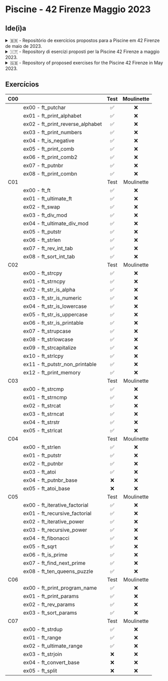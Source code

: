 # Piscine - 42 Firenze Maggio 2023

## Ide(i)a

<details><summary>🇧🇷 - Repositório de exercícios propostos para a Piscine em 42 Firenze de maio de 2023.</summary>
A ideia é de compartilhar conhecimento e aprender a trabalhar com o Github.
Portanto, se encontrar qualquer erro, uma forma melhor de resolver um exercício ou resolver um que ainda não está disponível, sinta-se a vontade para criar uma Issue, enviar um Pull Request ou até mesmo um email.
</details>

<details><summary>🇮🇹 - Repository di esercizi proposti per la Piscine 42 Firenze a maggio 2023.</summary>
L'idea è condividere conoscenza e imparare a lavorare con Github.
Pertanto, se trovi qualsiasi errore, un modo migliore per risolvere un esercizio o vuoi risolverne uno che non è ancora disponibile, sentiti libero di creare un Issue, inviare una Pull Request o persino una email.
</details>

<details><summary>🇬🇧 - Repository of proposed exercises for the Piscine 42 Firenze in May 2023.</summary>
The idea is to share knowledge and learn to work with Github.
So, if you find any errors, a better way to solve an exercise, or want to solve one that is not yet available, feel free to create an Issue, submit a Pull Request, or even send an email.
</details>

## Exercícios

|C00|                                    | Test | Moulinette |
|:-:|------------------------------------|:----:|:----------:|
|   | ex00 - ft_putchar                  | ✅   | ❌         |
|   | ex01 - ft_print_alphabet           | ✅   | ❌         |
|   | ex02 - ft_print_reverse_alphabet   | ✅   | ❌         |
|   | ex03 - ft_print_numbers            | ✅   | ❌         |
|   | ex04 - ft_is_negative              | ✅   | ❌         |
|   | ex05 - ft_print_comb               | ✅   | ❌         |
|   | ex06 - ft_print_comb2              | ✅   | ❌         |
|   | ex07 - ft_putnbr                   | ✅   | ❌         |
|   | ex08 - ft_print_combn              | ✅   | ❌         |
|C01|                                    | Test | Moulinette |
|   | ex00 - ft_ft                       | ✅   | ❌         |
|   | ex01 - ft_ultimate_ft              | ✅   | ❌         |
|   | ex02 - ft_swap                     | ✅   | ❌         |
|   | ex03 - ft_div_mod                  | ✅   | ❌         |
|   | ex04 - ft_ultimate_div_mod         | ✅   | ❌         |
|   | ex05 - ft_putstr                   | ✅   | ❌         |
|   | ex06 - ft_strlen                   | ✅   | ❌         |
|   | ex07 - ft_rev_int_tab              | ✅   | ❌         |
|   | ex08 - ft_sort_int_tab             | ✅   | ❌         |
|C02|                                    | Test | Moulinette |
|   | ex00 - ft_strcpy                   | ✅   | ❌         |
|   | ex01 - ft_strncpy                  | ✅   | ❌         |
|   | ex02 - ft_str_is_alpha             | ✅   | ❌         |
|   | ex03 - ft_str_is_numeric           | ✅   | ❌         |
|   | ex04 - ft_str_is_lowercase         | ✅   | ❌         |
|   | ex05 - ft_str_is_uppercase         | ✅   | ❌         |
|   | ex06 - ft_str_is_printable         | ✅   | ❌         |
|   | ex07 - ft_strupcase                | ✅   | ❌         |
|   | ex08 - ft_strlowcase               | ✅   | ❌         |
|   | ex09 - ft_strcapitalize            | ✅   | ❌         |
|   | ex10 - ft_strlcpy                  | ✅   | ❌         |
|   | ex11 - ft_putstr_non_printable     | ✅   | ❌         |
|   | ex12 - ft_print_memory             | ✅   | ❌         |
|C03|                                    | Test | Moulinette |
|   | ex00 - ft_strcmp                   | ✅   | ❌         |
|   | ex01 - ft_strncmp                  | ✅   | ❌         |
|   | ex02 - ft_strcat                   | ✅   | ❌         |
|   | ex03 - ft_strncat                  | ✅   | ❌         |
|   | ex04 - ft_strstr                   | ✅   | ❌         |
|   | ex05 - ft_strlcat                  | ✅   | ❌         |
|C04|                                    | Test | Moulinette |
|   | ex00 - ft_strlen                   | ✅   | ❌         |
|   | ex01 - ft_putstr                   | ✅   | ❌         |
|   | ex02 - ft_putnbr                   | ✅   | ❌         |
|   | ex03 - ft_atoi                     | ✅   | ❌         |
|   | ex04 - ft_putnbr_base              | ❌   | ❌         |
|   | ex05 - ft_atoi_base                | ❌   | ❌         |
|C05|                                    | Test | Moulinette |
|   | ex00 - ft_iterative_factorial      | ✅   | ❌         |
|   | ex01 - ft_recursive_factorial      | ✅   | ❌         |
|   | ex02 - ft_iterative_power          | ✅   | ❌         |
|   | ex03 - ft_recursive_power          | ✅   | ❌         |
|   | ex04 - ft_fibonacci                | ✅   | ❌         |
|   | ex05 - ft_sqrt                     | ✅   | ❌         |
|   | ex06 - ft_is_prime                 | ✅   | ❌         |
|   | ex07 - ft_find_next_prime          | ✅   | ❌         |
|   | ex08 - ft_ten_queens_puzzle        | ✅   | ❌         |
|C06|                                    | Test | Moulinette |
|   | ex00 - ft_print_program_name       | ✅   | ❌         |
|   | ex01 - ft_print_params             | ✅   | ❌         |
|   | ex02 - ft_rev_params               | ✅   | ❌         |
|   | ex03 - ft_sort_params              | ✅   | ❌         |
|C07|                                    | Test | Moulinette |
|   | ex00 - ft_strdup                   | ✅   | ❌         |
|   | ex01 - ft_range                    | ✅   | ❌         |
|   | ex02 - ft_ultimate_range           | ✅   | ❌         |
|   | ex03 - ft_strjoin                  | ❌   | ❌         |
|   | ex04 - ft_convert_base             | ❌   | ❌         |
|   | ex05 - ft_split                    | ❌   | ❌         |
